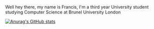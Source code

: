 Well hey there, my name is Francis, I'm a third year University student studying Computer Science at Brunel University London

[![Anurag's GitHub stats](https://github-readme-stats.vercel.app/api?username=FrancisDavison)](https://github.com/anuraghazra/github-readme-stats)
